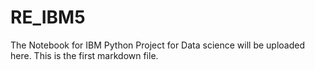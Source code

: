 # RE_IBM5
The Notebook for IBM Python Project for Data science will be uploaded here.
This is the first markdown file.
